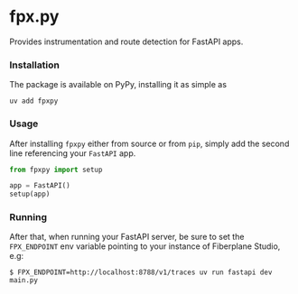 # fpx.py

Provides instrumentation and route detection for FastAPI apps.

### Installation

The package is available on PyPy, installing it as simple as

```
uv add fpxpy
```

### Usage

After installing `fpxpy` either from source or from `pip`, simply add the second line
referencing your `FastAPI` app.

```python
from fpxpy import setup

app = FastAPI()
setup(app)
```

### Running

After that, when running your FastAPI server, be sure to set the `FPX_ENDPOINT` env variable
pointing to your instance of Fiberplane Studio, e.g:

```
$ FPX_ENDPOINT=http://localhost:8788/v1/traces uv run fastapi dev main.py
```
